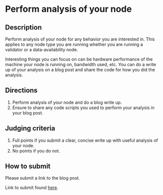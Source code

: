 # Perform analysis of your node

## Description

Perform analysis of your node for any behavior you are interested in.
This applies to any node type you are running whether you are running
a validator or a data-availability node.

Interesting things you can focus on can be hardware performance of the
machine your node is running on, bandwidth used, etc. You can do a write
up of your analysis on a blog post and share the code for how you did the
analysis.

## Directions

1. Perform analysis of your node and do a blog write up.
2. Ensure to share any code scripts you used to perform your
  analysis in your blog post.

## Judging criteria

1. Full points if you submit a clear, concise write up with useful analysis
  of your node.
2. No points if you do not.

## How to submit

Please submit a link to the blog post.

Link to submit found [here](https://celestia.knack.com/theblockspacerace#testnet-portal).
